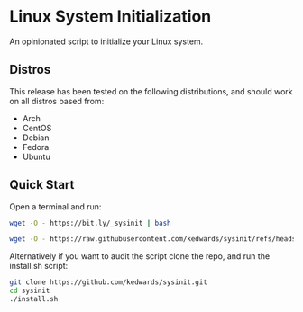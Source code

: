 # Linux System Initialization

An opinionated script to initialize your Linux system.

## Distros

This release has been tested on the following distributions, and should work on all distros based from:

- Arch
- CentOS
- Debian
- Fedora
- Ubuntu

## Quick Start

Open a terminal and run:

```bash
wget -O - https://bit.ly/_sysinit | bash
```

```bash
wget -O - https://raw.githubusercontent.com/kedwards/sysinit/refs/heads/main/install.sh | bash
```

Alternatively if you want to audit the script clone the repo, and run the install.sh script:

```bash
git clone https://github.com/kedwards/sysinit.git
cd sysinit
./install.sh
```
